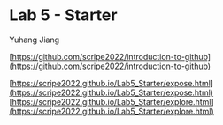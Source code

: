 # Lab 5 - Starter

Yuhang Jiang  

[https://github.com/scripe2022/introduction-to-github](https://github.com/scripe2022/introduction-to-github)

[https://scripe2022.github.io/Lab5_Starter/expose.html](https://scripe2022.github.io/Lab5_Starter/expose.html)  
[https://scripe2022.github.io/Lab5_Starter/explore.html](https://scripe2022.github.io/Lab5_Starter/explore.html)  